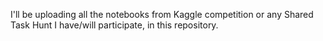 I'll be uploading all the notebooks from Kaggle competition or any Shared Task Hunt I have/will participate, in this repository.

